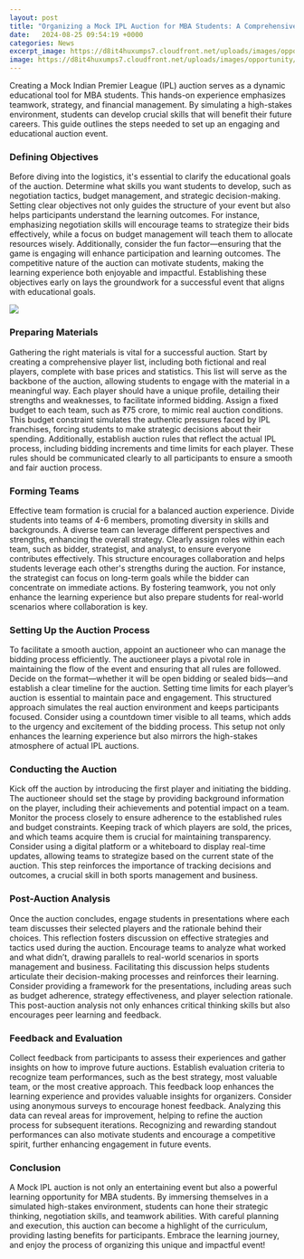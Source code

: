 ```yaml
---
layout: post
title: "Organizing a Mock IPL Auction for MBA Students: A Comprehensive Guide"
date:   2024-08-25 09:54:19 +0000
categories: News
excerpt_image: https://d8it4huxumps7.cloudfront.net/uploads/images/opportunity/mobile_banner/6447e81fdb512_mock-ipl-auction.jpg
image: https://d8it4huxumps7.cloudfront.net/uploads/images/opportunity/mobile_banner/6447e81fdb512_mock-ipl-auction.jpg
---
```


Creating a Mock Indian Premier League (IPL) auction serves as a dynamic educational tool for MBA students. This hands-on experience emphasizes teamwork, strategy, and financial management. By simulating a high-stakes environment, students can develop crucial skills that will benefit their future careers. This guide outlines the steps needed to set up an engaging and educational auction event.
### Defining Objectives
Before diving into the logistics, it's essential to clarify the educational goals of the auction. Determine what skills you want students to develop, such as negotiation tactics, budget management, and strategic decision-making. Setting clear objectives not only guides the structure of your event but also helps participants understand the learning outcomes. For instance, emphasizing negotiation skills will encourage teams to strategize their bids effectively, while a focus on budget management will teach them to allocate resources wisely. 
Additionally, consider the fun factor—ensuring that the game is engaging will enhance participation and learning outcomes. The competitive nature of the auction can motivate students, making the learning experience both enjoyable and impactful. Establishing these objectives early on lays the groundwork for a successful event that aligns with educational goals.

![](https://d8it4huxumps7.cloudfront.net/uploads/images/opportunity/mobile_banner/6447e81fdb512_mock-ipl-auction.jpg)
### Preparing Materials
Gathering the right materials is vital for a successful auction. Start by creating a comprehensive player list, including both fictional and real players, complete with base prices and statistics. This list will serve as the backbone of the auction, allowing students to engage with the material in a meaningful way. Each player should have a unique profile, detailing their strengths and weaknesses, to facilitate informed bidding.
Assign a fixed budget to each team, such as ₹75 crore, to mimic real auction conditions. This budget constraint simulates the authentic pressures faced by IPL franchises, forcing students to make strategic decisions about their spending. Additionally, establish auction rules that reflect the actual IPL process, including bidding increments and time limits for each player. These rules should be communicated clearly to all participants to ensure a smooth and fair auction process.
### Forming Teams
Effective team formation is crucial for a balanced auction experience. Divide students into teams of 4-6 members, promoting diversity in skills and backgrounds. A diverse team can leverage different perspectives and strengths, enhancing the overall strategy. Clearly assign roles within each team, such as bidder, strategist, and analyst, to ensure everyone contributes effectively. 
This structure encourages collaboration and helps students leverage each other's strengths during the auction. For instance, the strategist can focus on long-term goals while the bidder can concentrate on immediate actions. By fostering teamwork, you not only enhance the learning experience but also prepare students for real-world scenarios where collaboration is key.
### Setting Up the Auction Process
To facilitate a smooth auction, appoint an auctioneer who can manage the bidding process efficiently. The auctioneer plays a pivotal role in maintaining the flow of the event and ensuring that all rules are followed. Decide on the format—whether it will be open bidding or sealed bids—and establish a clear timeline for the auction. 
Setting time limits for each player’s auction is essential to maintain pace and engagement. This structured approach simulates the real auction environment and keeps participants focused. Consider using a countdown timer visible to all teams, which adds to the urgency and excitement of the bidding process. This setup not only enhances the learning experience but also mirrors the high-stakes atmosphere of actual IPL auctions.
### Conducting the Auction
Kick off the auction by introducing the first player and initiating the bidding. The auctioneer should set the stage by providing background information on the player, including their achievements and potential impact on a team. Monitor the process closely to ensure adherence to the established rules and budget constraints. 
Keeping track of which players are sold, the prices, and which teams acquire them is crucial for maintaining transparency. Consider using a digital platform or a whiteboard to display real-time updates, allowing teams to strategize based on the current state of the auction. This step reinforces the importance of tracking decisions and outcomes, a crucial skill in both sports management and business.
### Post-Auction Analysis
Once the auction concludes, engage students in presentations where each team discusses their selected players and the rationale behind their choices. This reflection fosters discussion on effective strategies and tactics used during the auction. Encourage teams to analyze what worked and what didn’t, drawing parallels to real-world scenarios in sports management and business.
Facilitating this discussion helps students articulate their decision-making processes and reinforces their learning. Consider providing a framework for the presentations, including areas such as budget adherence, strategy effectiveness, and player selection rationale. This post-auction analysis not only enhances critical thinking skills but also encourages peer learning and feedback.
### Feedback and Evaluation
Collect feedback from participants to assess their experiences and gather insights on how to improve future auctions. Establish evaluation criteria to recognize team performances, such as the best strategy, most valuable team, or the most creative approach. This feedback loop enhances the learning experience and provides valuable insights for organizers.
Consider using anonymous surveys to encourage honest feedback. Analyzing this data can reveal areas for improvement, helping to refine the auction process for subsequent iterations. Recognizing and rewarding standout performances can also motivate students and encourage a competitive spirit, further enhancing engagement in future events.
### Conclusion
A Mock IPL auction is not only an entertaining event but also a powerful learning opportunity for MBA students. By immersing themselves in a simulated high-stakes environment, students can hone their strategic thinking, negotiation skills, and teamwork abilities. With careful planning and execution, this auction can become a highlight of the curriculum, providing lasting benefits for participants. Embrace the learning journey, and enjoy the process of organizing this unique and impactful event!